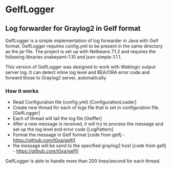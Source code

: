 GelfLogger
====================

Log forwarder for Graylog2 in Gelf format
---------------------
GelfLogger is a simple implementation of log forwarder in Java with Gelf format. GelfLogger requires config.yml to be present
in the same directory as the jar file.
The project is set up with Netbeans 7.1.2 and requires the following libraries snakeyaml-1.10 and json-simple-1.1.1.

This version of GelfLogger was designed to work with Weblogic output server log. It can detect inline log level and BEA/ORA error code and forward those to Graylog2 server, automatically.

### How it works

+ Read Configuration file (config.yml) [ConfigurationLoader]
+ Create new thread for each of logs file that is set in configuration file. [GelfLogger]
+ Each of thread will tail the log file [Gelffer]
+ After a new message is received, it will try to process the message and set up the log level and error code [LogPattern]
+ Format the message in Gelf format [code from gelfj - https://github.com/t0xa/gelfj]
+ the message will be send to the specified graylog2 host [code from gelfj - https://github.com/t0xa/gelfj]

GelfLogger is able to handle more than 200 lines/second for each thread.
